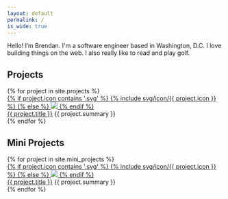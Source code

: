 ```yaml
---
layout: default
permalink: /
is_wide: true
---
```


<p class='mb4 h3 measure'>
  Hello! I’m Brendan. I'm a software engineer based in Washington, D.C.
  I love building things on the web. I also really like to read and play golf.
</p>

<h2 class='mb3 h5 caps'>Projects</h2>
<div class='mb3 flex flex-wrap mxn2'>
  {% for project in site.projects %}
    <div class='flex col-6 sm-col-4 px2 mb3'>
      <div class='sm-flex'>
        <a class='flex-none mr2 block icon-container' href='{{ project.url }}'>
          {% if project.icon contains '.svg' %}
            {% include svg/icon/{{ project.icon }} %}
          {% else %}
            <img src="{{ project.icon | prepend: '/assets/img/icon/' }}" />
          {% endif %}
        </a>
        <div class='flex-auto'>
          <a class='black extra-bold' target='_blank' href='{{ project.url }}'>{{ project.title }}</a>
          <span class='gray'>{{ project.summary }}</span>
        </div>
      </div>
    </div>
  {% endfor %}
</div>

<h2 class='mb3 h5 caps'>Mini Projects</h2>
<div class='flex flex-wrap mxn2'>
  {% for project in site.mini_projects %}
    <div class='flex col-6 sm-col-4 px2 mb3'>
      <div class='sm-flex'>
        <a class='flex-none mr2 block icon-container' target='_blank' href='{{ project.url }}'>
          {% if project.icon contains '.svg' %}
            {% include svg/icon/{{ project.icon }} %}
          {% else %}
            <img src="{{ project.icon | prepend: '/assets/img/icon/' }}" />
          {% endif %}
        </a>
        <div class='flex-auto'>
          <a class='black extra-bold' target='_blank' href='{{ project.url }}'>{{ project.title }}</a>
          <span class='gray'>{{ project.summary }}</span>
        </div>
      </div>
    </div>
  {% endfor %}
</div>
